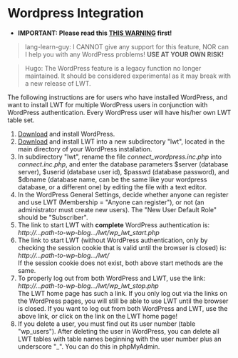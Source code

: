 # Wordpress Integration

* **IMPORTANT: Please read this [THIS WARNING](info.html#mue) first!**

> lang-learn-guy:
I CANNOT give any support for this feature, NOR can I help you with any WordPress problems!
**USE AT YOUR OWN RISK!**

> Hugo:
The WordPress feature is a legacy function no longer maintained. It should be considered experimental as it may break with a new release of LWT.

The following instructions are for users who have installed WordPress, and want to install LWT for multiple WordPress users in conjunction with WordPress authentication. Every WordPress user will have his/her own LWT table set.  

1. [Download](https://wordpress.org/) and install WordPress.
2. [Download](https://github.com/hugofara/lwt/) and install LWT into a new subdirectory "lwt", located in the main directory of your WordPress installation.
3. In subdirectory "lwt", rename the file _connect\_wordpress.inc.php_ into _connect.inc.php_, and enter the database parameters $server (database server), $userid (database user id), $passwd (database password), and $dbname (database name, can be the same like your wordpress database, or a different one) by editing the file with a text editor.
4. In the WordPress General Settings, decide whether anyone can register and use LWT (Membership = "Anyone can register"), or not (an administrator must create new users). The "New User Default Role" should be "Subscriber".
5. The link to start LWT with **complete** WordPress authentication is:  
    _http://...path-to-wp-blog.../lwt/wp\_lwt\_start.php_
6. The link to start LWT (without WordPress authentication, only by checking the session cookie that is valid until the browser is closed) is:  
    _http://...path-to-wp-blog.../lwt/_  
    If the session cookie does not exist, both above start methods are the same.
7. To properly log out from both WordPress and LWT, use the link:  
    _http://...path-to-wp-blog.../lwt/wp\_lwt\_stop.php_  
    The LWT home page has such a link. If you only log out via the links on the WordPress pages, you will still be able to use LWT until the browser is closed. If you want to log out from both WordPress and LWT, use the above link, or click on the link on the LWT home page!
8. If you delete a user, you must find out its user number (table "wp\_users"). After deleting the user in WordPress, you can delete all LWT tables with table names beginning with the user number plus an underscore "\_". You can do this in phpMyAdmin.
